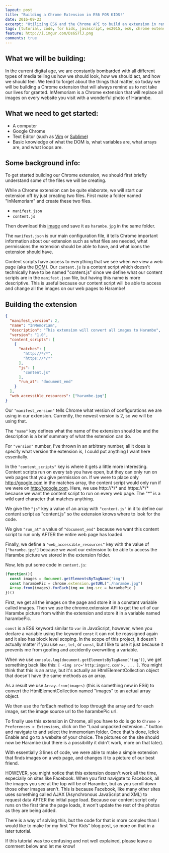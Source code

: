 ```yaml
---
layout: post
title: "Building a Chrome Extension in ES6 FOR KIDS!"
date: 2016-09-23
excerpt: "Utilizing ES6 and the Chrome API to build an extension in remembrance of Harambe."
tags: [tutorial, code, for kids, javascript, es2015, es6, chrome extension, harambe]
feature: http://i.imgur.com/Ds6S7lJ.png
comments: true
---
```


## What we will be building:
In the current digital age, we are constantly bombarded with all different types of media telling us how we should look, how we should act, and how we should feel. We tend to forget about the things that matter, so today we will be building a Chrome extension that will always remind us to not take our lives for granted. InMemoriam is a Chrome extension that will replace all images on every website you visit with a wonderful photo of Harambe.

## What we need to get started:
* A computer
* Google Chrome
* Text Editor (such as [Vim](http://www.vim.org/) or [Sublime](https://www.sublimetext.com/))
* Basic knowledge of what the DOM is, what variables are, what arrays are, and what loops are.

## Some background info:
To get started building our Chrome extension, we should first briefly understand some of the files we will be creating.

While a Chrome extension can be quite elaborate, we will start our extension off by just creating two files.
First make a folder named "InMemoriam" and create these two files. 

* `manifest.json`
* `content.js`

Then download this [image](http://www.gannett-cdn.com/-mm-/748c68a68596b4b3be54484af8d31875e45f9fe5/c=179-0-2659-3307&r=537&c=0-0-534-712/local/-/media/2016/05/29/Cincinnati/Cincinnati/636001135964333349-Harambe2.jpg) and save it as `harambe.jpg` in the same folder.

The `manifest.json` is our main configuration file, it tells Chrome important information about our extension such as what files are needed, what permissions the extension should be able to have, and what icons the extension should have.

Content scripts have access to everything that we see when we view a web page (aka the [DOM](http://www.w3schools.com/js/js_htmldom.asp)). Our `content.js` is a content script which doesn't technically have to be named "content.js" since we define what our content scripts are in the `manifest.json` file, but having this name is more descriptive. This is useful because our content script will be able to access and change all the images on our web pages to Harambe!

## Building the extension

~~~ json
{
  "manifest_version": 2,
  "name": "InMemoriam",
  "description": "This extension will convert all images to Harambe",
  "version": "1.0",
  "content_scripts": [
    {
      "matches": [
        "http://*/*",
        "https://*/*"
      ],
      "js": [
        "content.js"
      ],
      "run_at": "document_end"
    }
  ],
  "web_accessible_resources": ["harambe.jpg"]
}
~~~

Our `"manifest_version"` tells Chrome what version of configurations we are using in our extension. Currently, the newest version is 2, so we will be using that.

The `"name"` key defines what the name of the extension should be and the description is a brief summary of what the extension can do. 

For `"version"` number, I've thrown in an arbitrary number, all it does is specify what version the extension is, I could put anything I want here essentially.

In the `"content_scripts"` key is where it gets a little more interesting. Content scripts run on every tab you have open, but they can only run on web pages that you give permission on. If we were to place only http://google.com in the matches array, the content script would only run if we were on http://google.com. Here, we use http://\*/\* and https://\*/\* because we want the content script to run on every web page. The "*" is a wild card character that matches anything.

We give the `"js"` key a value of an array with `"content.js"` in it to define our content script as "content.js" so the extension knows where to look for the code.

We give `"run_at"` a value of `"document_end"` because we want this content script to run only AFTER the entire web page has loaded.

Finally, we define a `"web_accessible_resources"` key with the value of `["harambe.jpg"]` because we want our extension to be able to access the Harambe picture we stored in the extension folder.

Now, lets put some code in `content.js`:

~~~ javascript
(function(){
  const images = document.getElementsByTagName('img')
  const harambePic = chrome.extension.getURL("./harambe.jpg")
  Array.from(images).forEach(img => img.src = harambePic )
})()
~~~

First, we get all the images on the page and store it in a constant variable called images. Then we use the chrome.extension API to get the url of our Harambe picture from within the extension and store it in a variable named harambePic. 

`const` is a ES6 keyword similar to `var` in JavaScript, however, when you declare a variable using the keyword 
`const` it can not be reassigned again and it also has block level scoping. In the scope of this project, it doesn't actually matter if you use `var`, `let`, or `const`, but I like to use it just because it prevents me from goofing and accidently overwriting a variable.

When we use `console.log(document.getElementsByTagName('tag'))`, we get something back like this:
`[ <img src='http:imgsrc.com'>, ... ]`. You might think that this is an array, but it's actually an HtmlElementCollection object that doesn't have the same methods as an array.

As a result we use `Array.from(images)` (this is something new in ES6) to convert the HtmlElementCollection named "images" to an actual array object. 

We then use the forEach method to loop through the array and for each image, set the image source url to the harambePic url.

To finally use this extension in Chrome, all you have to do is go to `Chrome > Preferences > Extensions`, click on the "Load unpacked extension..." button and navigate to and select the inmemoriam folder. Once that's done, lclick Enable and go to a website of your choice. The pictures on the site should now be Harambe (but there is a possibility it didn't work, more on that later).

With essentially 3 lines of code, we were able to make a simple extension that finds images on a web page, and changes it to a picture of our best friend.

HOWEVER, you might notice that this extension doesn't work all the time, especially on sites like Facebook. When you first navigate to Facebook, all the images you see at the top will be of Harambe, but as you scroll down those other images aren't. This is because Facebook, like many other sites uses something called AJAX (Asynchronous JavaScript and XML) to request data AFTER the initial page load. Because our content script only runs on the first time the page loads, it won't update the rest of the photos as they are being added.

There is a way of solving this, but the code for that is more complex than I would like to make for my first "For Kids" blog post, so more on that in a later tutorial.

If this tutorial was too confusing and not well explained, please leave a comment below and let me know! 



